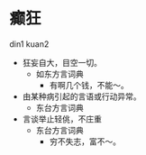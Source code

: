 



# 癫狂
din1 kuan2
+ 狂妄自大，目空一切。
  * 如东方言词典
    - 有啊几个钱，不能～。
+ 由某种病引起的言语或行动异常。
  * 东台方言词典
+ 言谈举止轻佻，不庄重
  * 东台方言词典
    - 穷不失志，富不～。
